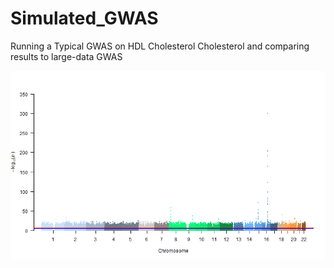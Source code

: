 # Simulated_GWAS
Running a Typical GWAS on HDL Cholesterol Cholesterol and comparing results to large-data GWAS

![alt text](https://github.com/stevturn3/Simulated_GWAS/blob/main/Turnbull_manhattan.png?raw=true)

